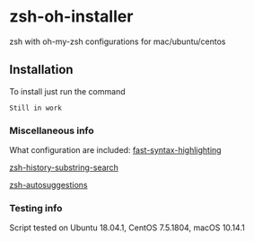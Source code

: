 # zsh-oh-installer
zsh with oh-my-zsh configurations for mac/ubuntu/centos

## Installation
To install just run the command
```
Still in work
```

### Miscellaneous info
What configuration are included:
[fast-syntax-highlighting](https://github.com/zdharma/fast-syntax-highlighting)

[zsh-history-substring-search](https://github.com/zsh-users/zsh-history-substring-search)

[zsh-autosuggestions](https://github.com/zsh-users/zsh-autosuggestions)


### Testing info
Script tested on Ubuntu 18.04.1, CentOS 7.5.1804, macOS 10.14.1
